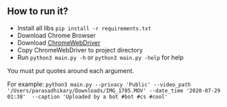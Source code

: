## How to run it? 
 * Install all libs `pip install -r requirements.txt`
 * Download Chrome Browser
 * Download [ChromeWebDriver](https://chromedriver.chromium.org/downloads)
 * Copy ChromeWebDriver to project directory
 * Run `python3 main.py -h` or `python3 main.py -help` for help

You must put quotes around each argument.

For example: `python3 main.py --privacy 'Public' --video_path '/Users/parasadhikary/Downloads/IMG_1705.MOV' --date_time '2020-07-29 01:38'  --caption 'Uploaded by a bot #bot #cs #cool'`
